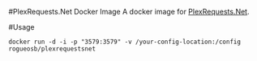 #PlexRequests.Net Docker Image
A docker image for [PlexRequests.Net](https://github.com/tidusjar/PlexRequests.Net).

#Usage

    docker run -d -i -p "3579:3579" -v /your-config-location:/config rogueosb/plexrequestsnet

